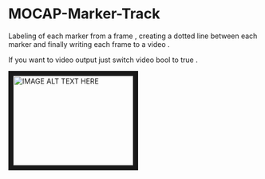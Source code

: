 # MOCAP-Marker-Track

Labeling of each marker from a frame , creating a dotted line between each marker and finally writing each frame to a video .

If you want to video output just switch video bool to true .

<a href="hhttps://www.youtube.com/watch?v=QAnTRDqS6p4" target="_blank"><img src="https://www.youtube.com/watch?v=QAnTRDqS6p4/0.jpg" 
alt="IMAGE ALT TEXT HERE" width="240" height="180" border="10" /></a>
